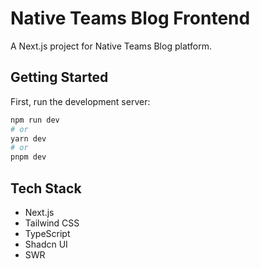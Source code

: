 # Native Teams Blog Frontend

A Next.js project for Native Teams Blog platform.

## Getting Started

First, run the development server:

```bash
npm run dev
# or
yarn dev
# or
pnpm dev
```

## Tech Stack

- Next.js
- Tailwind CSS
- TypeScript
- Shadcn UI
- SWR

